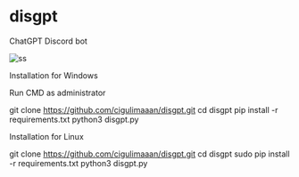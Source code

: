 # disgpt
ChatGPT  Discord bot

![ss](https://user-images.githubusercontent.com/127283701/227361691-625b7bfd-b128-44db-a55c-24163b3a0d69.jpg)



Installation for Windows

Run CMD as administrator

git clone https://github.com/cigulimaaan/disgpt.git
cd disgpt
pip install -r requirements.txt
python3 disgpt.py

Installation for Linux

git clone https://github.com/cigulimaaan/disgpt.git
cd disgpt
sudo pip install -r requirements.txt
python3 disgpt.py
